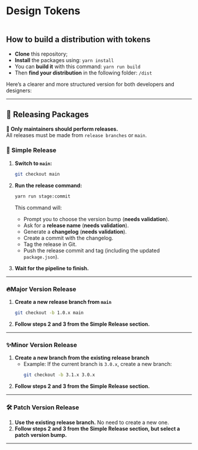 # Design Tokens

<a aria-label="NPM version" href="https://www.npmjs.com/package/@koobiq/design-tokens">
  <img alt="" src="https://img.shields.io/npm/v/@koobiq/design-tokens?style=for-the-badge&labelColor=000000">
</a>

## How to build a distribution with tokens

- **Clone** this repository;
- **Install** the packages using: `yarn install`
- You can **build it** with this command: `yarn run build`
- Then **find your distribution** in the following folder: `/dist`

Here’s a clearer and more structured version for both developers and designers:

---

## 🚀 Releasing Packages

**🔹 Only maintainers should perform releases.**  
All releases must be made from `release branches` or `main`.

### 🔄 Simple Release

1. **Switch to `main`:**
    ```sh
    git checkout main
    ```
2. **Run the release command:**

    ```sh
    yarn run stage:commit
    ```

    This command will:

    - Prompt you to choose the version bump (**needs validation**).
    - Ask for a **release name** (**needs validation**).
    - Generate a **changelog** (**needs validation**).
    - Create a commit with the changelog.
    - Tag the release in Git.
    - Push the release commit and tag (including the updated `package.json`).

3. **Wait for the pipeline to finish.**

---

### 🔥Major Version Release

1. **Create a new release branch from `main`**
    ```sh
    git checkout -b 1.0.x main
    ```
2. **Follow steps 2 and 3 from the Simple Release section.**

---

### ✨Minor Version Release

1. **Create a new branch from the existing release branch**
    - Example: If the current branch is `3.0.x`, create a new branch:
        ```sh
        git checkout -b 3.1.x 3.0.x
        ```
2. **Follow steps 2 and 3 from the Simple Release section.**

---

### 🛠️ Patch Version Release

1. **Use the existing release branch.** No need to create a new one.
2. **Follow steps 2 and 3 from the Simple Release section, but select a patch version bump.**

---
